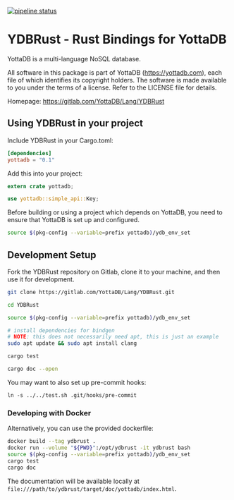 [![pipeline status](https://gitlab.com/YottaDB/Lang/YDBRust/badges/master/pipeline.svg)](https://gitlab.com/YottaDB/Lang/YDBRust/commits/master)


# YDBRust - Rust Bindings for YottaDB

YottaDB is a multi-language NoSQL database. 

All software in this package is part of YottaDB (https://yottadb.com), each
file of which identifies its copyright holders. The software is made available
to you under the terms of a license. Refer to the LICENSE file for details.

Homepage: https://gitlab.com/YottaDB/Lang/YDBRust

## Using YDBRust in your project

Include YDBRust in your Cargo.toml:

```toml
[dependencies]
yottadb = "0.1"
```

Add this into your project:

```rust
extern crate yottadb;

use yottadb::simple_api::Key;
```

Before building or using a project which depends on YottaDB, you need to ensure that YottaDB is set up and configured.

```sh
source $(pkg-config --variable=prefix yottadb)/ydb_env_set
```

## Development Setup

Fork the YDBRust repository on Gitlab, clone it to your machine, and then use it for development.

```sh
git clone https://gitlab.com/YottaDB/Lang/YDBRust.git

cd YDBRust

source $(pkg-config --variable=prefix yottadb)/ydb_env_set

# install dependencies for bindgen
# NOTE: this does not necessarily need apt, this is just an example
sudo apt update && sudo apt install clang

cargo test

cargo doc --open
```

You may want to also set up pre-commit hooks:

`ln -s ../../test.sh .git/hooks/pre-commit`

### Developing with Docker

Alternatively, you can use the provided dockerfile:

```sh
docker build --tag ydbrust .
docker run --volume "${PWD}":/opt/ydbrust -it ydbrust bash
source $(pkg-config --variable=prefix yottadb)/ydb_env_set
cargo test
cargo doc
```

The documentation will be available locally at
`file:///path/to/ydbrust/target/doc/yottadb/index.html`.
